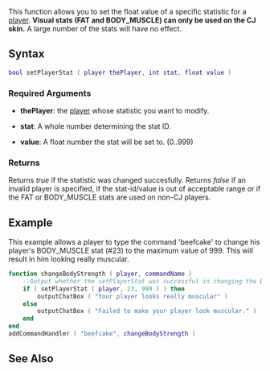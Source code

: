This function allows you to set the float value of a specific statistic for a [player](/docs/player.md "wikilink"). **Visual stats (FAT and BODY\_MUSCLE) can only be used on the CJ skin.** A large number of the stats will have no effect.

Syntax
------

``` lua
bool setPlayerStat ( player thePlayer, int stat, float value )
```

### Required Arguments

-   **thePlayer**: the [player](/docs/player.md "wikilink") whose statistic you want to modify.
-   **stat**: A whole number determining the stat ID.

-   **value**: A float number the stat will be set to. (0..999)

### Returns

Returns *true* if the statistic was changed succesfully. Returns *false* if an invalid player is specified, if the stat-id/value is out of acceptable range or if the FAT or BODY\_MUSCLE stats are used on non-CJ players.

Example
-------

This example allows a player to type the command 'beefcake' to change his player's BODY\_MUSCLE stat (\#23) to the maximum value of 999. This will result in him looking really muscular.

``` lua
function changeBodyStrength ( player, commandName )
    --Output whether the setPlayerStat was successful in changing the BODY_MUSCLE STAT     
    if ( setPlayerStat ( player, 23, 999 ) ) then
        outputChatBox ( "Your player looks really muscular" )
    else
        outputChatBox ( "Failed to make your player look muscular." )
    end
end
addCommandHandler ( "beefcake", changeBodyStrength )
```

See Also
--------

